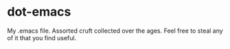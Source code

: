 # dot-emacs
My .emacs file. Assorted cruft collected over the ages. Feel free to steal any of it that you find useful.
